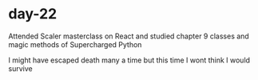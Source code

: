 # day-22

Attended Scaler masterclass on React and studied chapter 9 classes and magic methods of Supercharged Python

I might have escaped death many a time but this time I wont think I would survive

